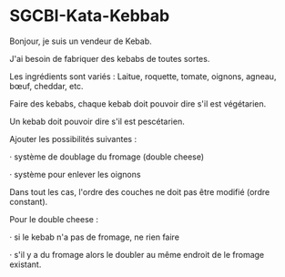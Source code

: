 # SGCBI-Kata-Kebbab

Bonjour, je suis un vendeur de Kebab.

J'ai besoin de fabriquer des kebabs de toutes sortes.

Les ingrédients sont variés : Laitue, roquette, tomate, oignons, agneau, bœuf, cheddar, etc.

Faire des kebabs, chaque kebab doit pouvoir dire s'il est végétarien.

Un kebab doit pouvoir dire s'il est pescétarien.

Ajouter les possibilités suivantes :

·         système de doublage du fromage (double cheese)

·         système pour enlever les oignons

Dans tout les cas, l'ordre des couches ne doit pas être modifié (ordre constant).

Pour le double cheese :

·         si le kebab n'a pas de fromage, ne rien faire

·         s'il y a du fromage alors le doubler au même endroit de le fromage existant.

